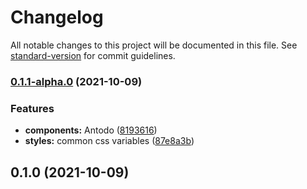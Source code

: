 # Changelog

All notable changes to this project will be documented in this file. See [standard-version](https://github.com/conventional-changelog/standard-version) for commit guidelines.

### [0.1.1-alpha.0](https://github.com/clickpick/antodoui/compare/v0.1.0...v0.1.1-alpha.0) (2021-10-09)


### Features

* **components:** Antodo ([8193616](https://github.com/clickpick/antodoui/commit/81936163d39ec52022806ccd7ab5bfcf691bb63e))
* **styles:** common css variables ([87e8a3b](https://github.com/clickpick/antodoui/commit/87e8a3b88b912161d81ae2d08c7afcc2c30aeab5))

## 0.1.0 (2021-10-09)
